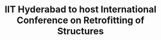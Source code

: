 ---
layout: post
title: IIT Hyderabad to host International Conference on Retrofitting of Structures
event_date: 19-01-2020
categories: pressrelease
link: Press Release - IIT Hyderabad to host International Conference on Retrofitting of Structures - 19-01-2020.pdf
---